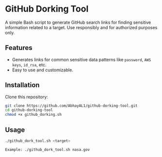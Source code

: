 
# GitHub Dorking Tool

A simple Bash script to generate GitHub search links for finding sensitive information related to a target. Use responsibly and for authorized purposes only.

## Features
- Generates links for common sensitive data patterns like `password`, `AWS keys`, `id_rsa`, etc.
- Easy to use and customizable.


## Installation
Clone this repository:
```bash
git clone https://github.com/AbhayAL1/github-dorking-tool.git
cd github-dorking-tool
chmod +x github_dorking.sh
```

## Usage
```bash
./github_dork_tool.sh <target>

Example: ./github_dork_tool.sh nasa.gov
```
